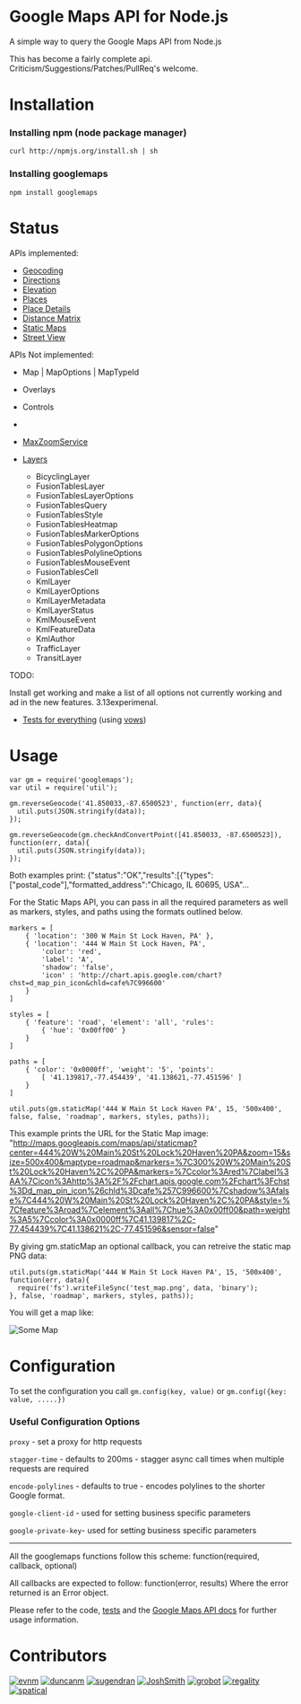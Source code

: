 # Google Maps API for Node.js
A simple way to query the Google Maps API from Node.js

This has become a fairly complete api.  Criticism/Suggestions/Patches/PullReq's welcome.

# Installation
### Installing npm (node package manager)

    curl http://npmjs.org/install.sh | sh

### Installing googlemaps

    npm install googlemaps

# Status
APIs implemented:

* [Geocoding](http://code.google.com/apis/maps/documentation/geocoding/)
* [Directions](http://code.google.com/apis/maps/documentation/directions/)
* [Elevation](http://code.google.com/apis/maps/documentation/elevation/)
* [Places](http://code.google.com/apis/maps/documentation/places/)
* [Place Details](https://code.google.com/apis/maps/documentation/places/#PlaceDetails)
* [Distance Matrix](http://code.google.com/apis/maps/documentation/distancematrix/)
* [Static Maps](http://code.google.com/apis/maps/documentation/staticmaps/)
* [Street View](http://code.google.com/apis/maps/documentation/streetview/)

APIs Not implemented:
* Map | MapOptions | MapTypeId
* Overlays
* Controls
* 
* [MaxZoomService](https://developers.google.com/maps/documentation/javascript/3.exp/reference#MaxZoomService)

* [Layers](https://developers.google.com/maps/documentation/javascript/3.exp/reference#Map)
    * BicyclingLayer
    * FusionTablesLayer
    * FusionTablesLayerOptions
    * FusionTablesQuery
    * FusionTablesStyle
    * FusionTablesHeatmap
    * FusionTablesMarkerOptions
    * FusionTablesPolygonOptions
    * FusionTablesPolylineOptions
    * FusionTablesMouseEvent
    * FusionTablesCell
    * KmlLayer
    * KmlLayerOptions
    * KmlLayerMetadata
    * KmlLayerStatus
    * KmlMouseEvent
    * KmlFeatureData
    * KmlAuthor
    * TrafficLayer
    * TransitLayer

TODO:

Install get working and make a list of all options not currently working and ad in the new features. 3.13experimenal.

* [Tests for everything](http://github.com/moshen/node-googlemaps/tree/master/test/) (using [vows](http://vowsjs.org/))

# Usage
    var gm = require('googlemaps');
    var util = require('util');

    gm.reverseGeocode('41.850033,-87.6500523', function(err, data){
      util.puts(JSON.stringify(data));
    });

    gm.reverseGeocode(gm.checkAndConvertPoint([41.850033, -87.6500523]), function(err, data){
      util.puts(JSON.stringify(data));
    });

Both examples print:
    {"status":"OK","results":[{"types":["postal_code"],"formatted_address":"Chicago, IL 60695, USA"...
    
For the Static Maps API, you can pass in all the required parameters as well as markers, styles, and paths using the formats outlined below.
    
    markers = [
    	{ 'location': '300 W Main St Lock Haven, PA' },
    	{ 'location': '444 W Main St Lock Haven, PA',
    		'color': 'red',
    		'label': 'A',
    		'shadow': 'false',
    		'icon' : 'http://chart.apis.google.com/chart?chst=d_map_pin_icon&chld=cafe%7C996600'
    	}
    ]

    styles = [
    	{ 'feature': 'road', 'element': 'all', 'rules': 
    		{ 'hue': '0x00ff00' }
    	}
    ]

    paths = [
    	{ 'color': '0x0000ff', 'weight': '5', 'points': 
    		[ '41.139817,-77.454439', '41.138621,-77.451596' ]
    	}
    ]

    util.puts(gm.staticMap('444 W Main St Lock Haven PA', 15, '500x400', false, false, 'roadmap', markers, styles, paths));

This example prints the URL for the Static Map image: "http://maps.googleapis.com/maps/api/staticmap?center=444%20W%20Main%20St%20Lock%20Haven%20PA&zoom=15&size=500x400&maptype=roadmap&markers=%7C300%20W%20Main%20St%20Lock%20Haven%2C%20PA&markers=%7Ccolor%3Ared%7Clabel%3AA%7Cicon%3Ahttp%3A%2F%2Fchart.apis.google.com%2Fchart%3Fchst%3Dd_map_pin_icon%26chld%3Dcafe%257C996600%7Cshadow%3Afalse%7C444%20W%20Main%20St%20Lock%20Haven%2C%20PA&style=%7Cfeature%3Aroad%7Celement%3Aall%7Chue%3A0x00ff00&path=weight%3A5%7Ccolor%3A0x0000ff%7C41.139817%2C-77.454439%7C41.138621%2C-77.451596&sensor=false"

By giving gm.staticMap an optional callback, you can retreive the static map PNG data:

    util.puts(gm.staticMap('444 W Main St Lock Haven PA', 15, '500x400', function(err, data){
      require('fs').writeFileSync('test_map.png', data, 'binary');
    }, false, 'roadmap', markers, styles, paths));

You will get a map like:

![Some Map](http://maps.googleapis.com/maps/api/staticmap?center=444%20W%20Main%20St%20Lock%20Haven%20PA&zoom=15&size=500x400&maptype=roadmap&markers=%7C300%20W%20Main%20St%20Lock%20Haven%2C%20PA&markers=%7Ccolor%3Ared%7Clabel%3AA%7Cicon%3Ahttp%3A%2F%2Fchart.apis.google.com%2Fchart%3Fchst%3Dd_map_pin_icon%26chld%3Dcafe%257C996600%7Cshadow%3Afalse%7C444%20W%20Main%20St%20Lock%20Haven%2C%20PA&style=%7Cfeature%3Aroad%7Celement%3Aall%7Chue%3A0x00ff00&path=weight%3A5%7Ccolor%3A0x0000ff%7C41.139817%2C-77.454439%7C41.138621%2C-77.451596&sensor=false)

# Configuration

To set the configuration you call `gm.config(key, value)` or `gm.config({key: value, .....})`

### Useful Configuration Options

`proxy` - set a proxy for http requests

`stagger-time` - defaults to 200ms - stagger async call times when multiple requests are required

`encode-polylines` - defaults to true - encodes polylines to the shorter Google format.

`google-client-id` - used for setting business specific parameters

`google-private-key`- used for setting business specific parameters

-------------

All the googlemaps functions follow this scheme:
    function(required, callback, optional)

All callbacks are expected to follow:
    function(error, results)
Where the error returned is an Error object.

Please refer to the code, [tests](http://github.com/moshen/node-googlemaps/tree/master/test/) and the [Google Maps API docs](http://code.google.com/apis/maps/documentation/webservices/index.html) for further usage information.

# Contributors

[![evnm](https://secure.gravatar.com/avatar/2a8171b6c385b865e30bf070cf588329?s=50)](https://github.com/evnm)
[![duncanm](https://secure.gravatar.com/avatar/7310945bafb21aa68b18d61d8b9d2d61?s=50)](https://github.com/duncanm)
[![sugendran](https://secure.gravatar.com/avatar/3228aae57c1dc3f657bbc64c26c97b77?s=50)](https://github.com/sugendran)
[![JoshSmith](https://secure.gravatar.com/avatar/b07d5a5f2e75633b2085142250a6762b?s=50)](https://github.com/JoshSmith)
[![grobot](https://secure.gravatar.com/avatar/ba3313effc329919b09bca67827bdf10?s=50)](https://github.com/grobot)
[![regality](https://secure.gravatar.com/avatar/fe513a9e239cebde58187721d67b7505?s=50)](https://github.com/regality)
[![spatical](https://secure.gravatar.com/avatar/a7c5765a4a4dfbf697f728bd75223641?s=50)](https://github.com/spatical)

